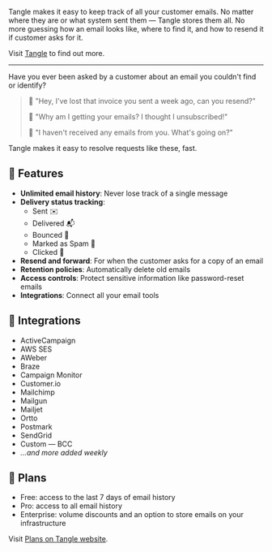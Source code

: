 Tangle makes it easy to keep track of all your customer emails. No matter where they are or what system sent them — Tangle stores them all. No more guessing how an email looks like, where to find it, and how to resend it if customer asks for it.

Visit [Tangle](https://tangle.soy?ref=zm) to find out more.

---

Have you ever been asked by a customer about an email you couldn't find or identify?

> 💬 "Hey, I've lost that invoice you sent a week ago, can you resend?"
> 
> 💬 "Why am I getting your emails? I thought I unsubscribed!"
> 
> 💬 "I haven't received any emails from you. What's going on?"

Tangle makes it easy to resolve requests like these, fast.

## 🌟 Features

- **Unlimited email history**: Never lose track of a single message
- **Delivery status tracking**: 
  - Sent ✉️
  - Delivered 📬
  - Bounced 🏓
  - Marked as Spam 🚫
  - Clicked 🔗
- **Resend and forward**: For when the customer asks for a copy of an email
- **Retention policies**: Automatically delete old emails
- **Access controls**: Protect sensitive information like password-reset emails
- **Integrations**: Connect all your email tools

## 🔗 Integrations

- ActiveCampaign
- AWS SES
- AWeber
- Braze
- Campaign Monitor
- Customer.io
- Mailchimp
- Mailgun
- Mailjet
- Ortto
- Postmark
- SendGrid
- Custom — BCC
- *...and more added weekly*

## 🚀 Plans

- Free: access to the last 7 days of email history
- Pro: access to all email history
- Enterprise: volume discounts and an option to store emails on your infrastructure

Visit [Plans on Tangle website](https://tangle.soy?ref=zm).
